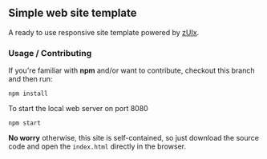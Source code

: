 ## Simple web site template

A ready to use responsive site template powered by <a href="http://www.zuix.it" class="mdl-color-text--accent" target="_blank" rel="noopener noreferrer">zUIx</a>.

### Usage / Contributing

If you're familiar with **npm** and/or want to contribute, checkout this branch and then run:

```shell
npm install
```

To start the local web server on port 8080

```shell
npm start
```

**No worry** otherwise, this site is self-contained, so just download the source code and open the `index.html` directly
in the browser.